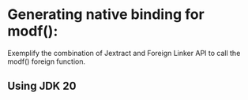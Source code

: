 # Generating native binding for modf():

Exemplify the combination of Jextract and Foreign Linker API to call the modf() foreign function.

## Using JDK 20